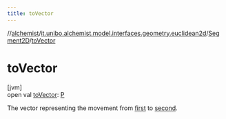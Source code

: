 ```yaml
---
title: toVector
---
```

//[alchemist](../../../index.html)/[it.unibo.alchemist.model.interfaces.geometry.euclidean2d](../index.html)/[Segment2D](index.html)/[toVector](to-vector.html)



# toVector



[jvm]\
open val [toVector](to-vector.html): [P](index.html)



The vector representing the movement from [first](https://kotlinlang.org/api/latest/jvm/stdlib/kotlin.collections/index.html) to [second](second.html).




